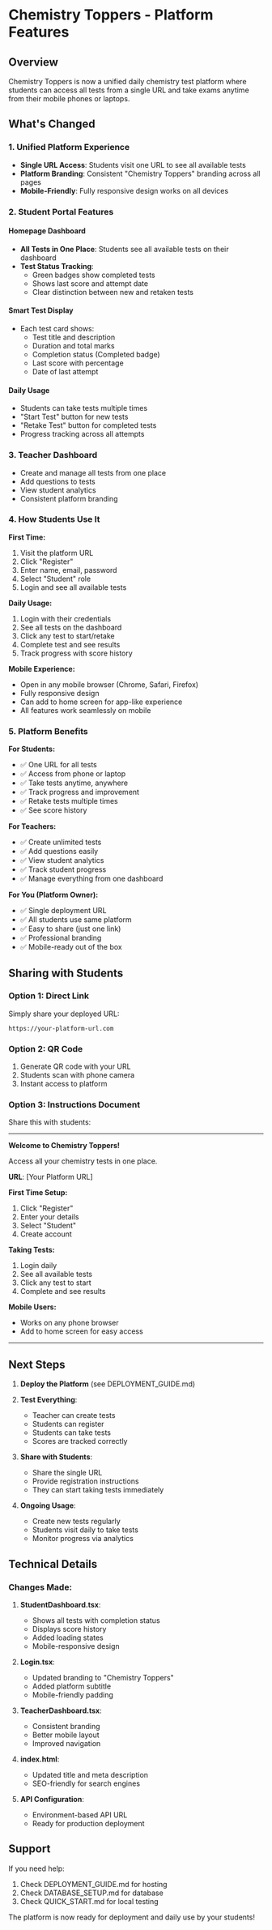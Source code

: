 # Chemistry Toppers - Platform Features

## Overview
Chemistry Toppers is now a unified daily chemistry test platform where students can access all tests from a single URL and take exams anytime from their mobile phones or laptops.

## What's Changed

### 1. Unified Platform Experience
- **Single URL Access**: Students visit one URL to see all available tests
- **Platform Branding**: Consistent "Chemistry Toppers" branding across all pages
- **Mobile-Friendly**: Fully responsive design works on all devices

### 2. Student Portal Features

#### Homepage Dashboard
- **All Tests in One Place**: Students see all available tests on their dashboard
- **Test Status Tracking**:
  - Green badges show completed tests
  - Shows last score and attempt date
  - Clear distinction between new and retaken tests

#### Smart Test Display
- Each test card shows:
  - Test title and description
  - Duration and total marks
  - Completion status (Completed badge)
  - Last score with percentage
  - Date of last attempt

#### Daily Usage
- Students can take tests multiple times
- "Start Test" button for new tests
- "Retake Test" button for completed tests
- Progress tracking across all attempts

### 3. Teacher Dashboard
- Create and manage all tests from one place
- Add questions to tests
- View student analytics
- Consistent platform branding

### 4. How Students Use It

**First Time:**
1. Visit the platform URL
2. Click "Register"
3. Enter name, email, password
4. Select "Student" role
5. Login and see all available tests

**Daily Usage:**
1. Login with their credentials
2. See all tests on the dashboard
3. Click any test to start/retake
4. Complete test and see results
5. Track progress with score history

**Mobile Experience:**
- Open in any mobile browser (Chrome, Safari, Firefox)
- Fully responsive design
- Can add to home screen for app-like experience
- All features work seamlessly on mobile

### 5. Platform Benefits

**For Students:**
- ✅ One URL for all tests
- ✅ Access from phone or laptop
- ✅ Take tests anytime, anywhere
- ✅ Track progress and improvement
- ✅ Retake tests multiple times
- ✅ See score history

**For Teachers:**
- ✅ Create unlimited tests
- ✅ Add questions easily
- ✅ View student analytics
- ✅ Track student progress
- ✅ Manage everything from one dashboard

**For You (Platform Owner):**
- ✅ Single deployment URL
- ✅ All students use same platform
- ✅ Easy to share (just one link)
- ✅ Professional branding
- ✅ Mobile-ready out of the box

## Sharing with Students

### Option 1: Direct Link
Simply share your deployed URL:
```
https://your-platform-url.com
```

### Option 2: QR Code
1. Generate QR code with your URL
2. Students scan with phone camera
3. Instant access to platform

### Option 3: Instructions Document
Share this with students:

---

**Welcome to Chemistry Toppers!**

Access all your chemistry tests in one place.

**URL**: [Your Platform URL]

**First Time Setup:**
1. Click "Register"
2. Enter your details
3. Select "Student"
4. Create account

**Taking Tests:**
1. Login daily
2. See all available tests
3. Click any test to start
4. Complete and see results

**Mobile Users:**
- Works on any phone browser
- Add to home screen for easy access

---

## Next Steps

1. **Deploy the Platform** (see DEPLOYMENT_GUIDE.md)
2. **Test Everything**:
   - Teacher can create tests
   - Students can register
   - Students can take tests
   - Scores are tracked correctly

3. **Share with Students**:
   - Share the single URL
   - Provide registration instructions
   - They can start taking tests immediately

4. **Ongoing Usage**:
   - Create new tests regularly
   - Students visit daily to take tests
   - Monitor progress via analytics

## Technical Details

### Changes Made:
1. **StudentDashboard.tsx**:
   - Shows all tests with completion status
   - Displays score history
   - Added loading states
   - Mobile-responsive design

2. **Login.tsx**:
   - Updated branding to "Chemistry Toppers"
   - Added platform subtitle
   - Mobile-friendly padding

3. **TeacherDashboard.tsx**:
   - Consistent branding
   - Better mobile layout
   - Improved navigation

4. **index.html**:
   - Updated title and meta description
   - SEO-friendly for search engines

5. **API Configuration**:
   - Environment-based API URL
   - Ready for production deployment

## Support

If you need help:
1. Check DEPLOYMENT_GUIDE.md for hosting
2. Check DATABASE_SETUP.md for database
3. Check QUICK_START.md for local testing

The platform is now ready for deployment and daily use by your students!
